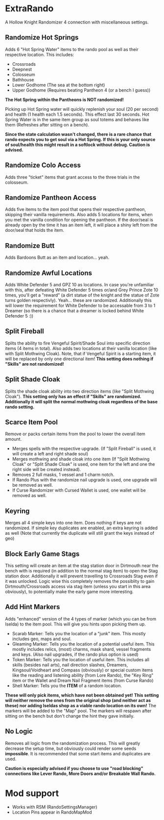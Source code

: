 # ExtraRando
A Hollow Knight Randomizer 4 connection with miscellaneous settings.

## Randomize Hot Springs
Adds 6 "Hot Spring Water" items to the rando pool as well as their respective location.
This includes:
- Crossroads
- Deepnest
- Colosseum
- Bathhouse
- Lower Godhome (The sea at the bottom right)
- Upper Godhome (Requires beating Pantheon 4 (or a bench I guess))

**The Hot Spring within the Pantheons is NOT randomized!**

Picking up Hot Spring water will quickly replenish your soul (20 per second) and health (1 health each 1.5 seconds). This effect last 30 seconds.
Hot Spring Water is in the same item group as soul totems and behaves like them (Refreshes after sitting on a bench).

**Since the state calculation wasn't changed, there is a rare chance that rando expects you to get soul via a Hot Spring. If this is your only source of soul/health this might result in a softlock without debug. Caution is advised.**

## Randomize Colo Access
Adds three "ticket" items that grant access to the three trials in the colosseum.

## Randomize Pantheon Access
Adds five items to the item pool that opens their respective pantheon, skipping their vanilla requirements. Also adds 5 locations for items, when you met the vanilla condition for opening the pantheon. If the door/seal is already open by the time it has an item left, it will place a shiny left from the door/seal that holds the item.

## Randomize Butt
Adds Bardoons Butt as an item and location... yeah.

## Randomize Awful Locations
Adds White Defender 5 and GPZ 10 as locations. In case you're unfamiliar with this, after defeating White Defender 5 times or/and Grey Prince Zote 10 times, you'll get a "reward" (a dirt statue of the knight and the statue of Zote turns golden respectivly). Yeah... these are randomized.
Additionally this will lower the requirement for White Defender to be accessable from 3 to 1 Dreamer (so there is a chance that a dreamer is locked behind White Defender 5 :))

## Split Fireball
Splits the ability to fire Vengeful Spirit/Shade Soul into specific direction items (4 items in total). Also adds two locations at their vanilla location (like with Split Mothwing Cloak).
Note, that if Vengeful Spirit is a starting item, it will be replaced by only one directional item!
**This setting does nothing if "Skills" are not randomized!**

## Split Shade Cloak
Splits the shade cloak ability into two direction items (like "Split Mothwing Cloak"). 
**This setting only has an effect if "Skills" are randomized. Additionally it will split the normal mothwing cloak regardless of the base rando setting.**

## Scarce Item Pool
Remove or packs certain items from the pool to lower the overall item amount.
- Merges spells with the respective upgrade. (If "Split Fireball" is used, it will create a left and right shade soul)
- Merges mothwing and shade cloak into one item (If "Split Mothwing Cloak" or "Split Shade Cloak" is used, one item for the left and one the right side will be created instead).
- Removes 2 full masks, 1 vessel and 1 charm notch.
- If Rando Plus with the randomize nail upgrade is used, one upgrade will be removed as well.
- If Curse Randomizer with Cursed Wallet is used, one wallet will be removed as well.

## Keyring
Merges all 4 simple keys into one item. Does nothing if keys are not randomized. If simple key duplicates are enabled, an extra keyring is added as well (Note that currently the duplicate will still grant the keys instead of geo)

## Block Early Game Stags
This setting will create an item at the stag station door in Dirtmouth near the bench with is required (in addition to the normal stag item) to open the Stag station door.
Additionally it will prevent travelling to Crossroads Stag even if it was unlocked. 
Logic wise this completely removes the possiblity to gain Dirtmouth/Crossroads access via stag item (unless you start in this area obviously), to potentially make the early game more interesting.

## Add Hint Markers
Adds "enhanced" version of the 4 types of marker (which you can be from Iselda) to the item pool.
This will give you hints upon picking them up.

- Scarab Marker: Tells you the location of a "junk" item. This mostly includes geo, maps and soul.
- Gleaming Marker: Tells you the location of a potential useful item. This mostly includes relics, (most) charms, mask shard, vessel fragments and keys. (Also nail upgrades, if the rando plus option is used)
- Token Marker: Tells you the location of useful item. This includes all skills (besides nail arts), nail direction slashes, Dreamers, Kingsoul/Voidheart and Compass (obviously) or special custom items like the reading and listening ability (from Lore Rando), the "Key Ring" item or the Wallet and Dream Nail Fragment items (from Curse Rando)
- Shell Marker: Tells you the **ITEM** of a random location.

**These will only pick items, which have not been obtained yet!**
**This setting will neither remove the ones from the original shop (and neither act as these) nor adding Iseldas shop as a viable rando location on its own!**
The markers will be added to the "Map" pool.
The markers will respawn after sitting on the bench but don't change the hint they gave initially.

## No Logic
Removes all logic from the randomization process. This will greatly decrease the setup time, but obviously could render some seeds **impossible**. It is recommended that some start items and duplicates are used.

**Caution is especially advised if you choose to use "road blocking" connections like Lever Rando, More Doors and/or Breakable Wall Rando.**

# Mod support
- Works with RSM (RandoSettingsManager)
- Location Pins appear in RandoMapMod
